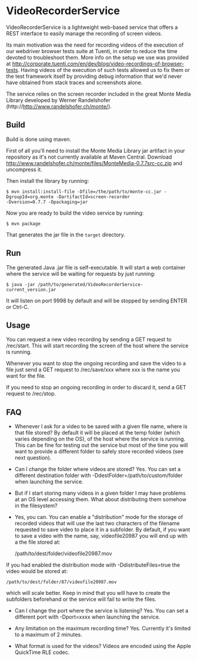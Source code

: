
VideoRecorderService
====================

VideoRecorderService is a lightweight web-based service that offers a REST interface to easily manage the
recording of screen videos.

Its main motivation was the need for recording videos of the execution of our webdriver browser
tests suite at Tuenti, in order to reduce the time devoted to troubleshoot them. More info on the setup we use was
provided at http://corporate.tuenti.com/en/dev/blog/video-recordings-of-browser-tests. Having videos of the execution
 of such tests allowed us to fix them or the test framework itself by providing debug information that we'd never
 have obtained from stack traces and screenshots alone.

The service relies on the screen recorder included in the great Monte Media Library developed by Werner Randelshofer
(http://http://www.randelshofer.ch/monte/).


Build
-----

Build is done using maven.

First of all you'll need to install the Monte Media Library jar artifact in your repository as it's not
currently available at
Maven Central. Download http://www.randelshofer.ch/monte/files/MonteMedia-0.7.7src-cc.zip and uncompress it.

Then install the library by running:

    $ mvn install:install-file -Dfile=/the/path/to/monte-cc.jar -DgroupId=org.monte -DartifactId=screen-recorder
    -Dversion=0.7.7 -Dpackaging=jar

Now you are ready to build the video service by running:

    $ mvn package

That generates the jar file in the `target` directory.


Run
---

The generated Java .jar file is self-executable. It will start a web container where the service will be waiting for
requests
by just running:

    $ java -jar /path/to/generated/VideoRecorderService-current_version.jar

It will listen on port 9998 by default and will be stopped by sending ENTER or Ctrl-C.


Usage
-----

You can request a new video recording by sending a GET request to /rec/start. This will start recording the screen of
 the host where the service is running.

Whenever you want to stop the ongoing recording and save the video to a file just send a GET request to /rec/save/xxx
where
xxx is the name you want for the file.

If you need to stop an ongoing recording in order to discard it, send a GET request to /rec/stop.


FAQ
---
- Whenever I ask for a video to be saved with a given file name, where is that file stored?
By default it will be placed at the temp folder (which varies depending on the OS), of the host where the service is
running. This can be fine for testing out the service but most of the time you will want to provide a different
folder to safely store recorded videos (see next question).

- Can I change the folder where videos are stored?
Yes. You can set a different destination folder with -DdestFolder=/path/to/custom/folder when launching the service.

- But if I start storing many videos in a given folder I may have problems at an OS level accessing them. What about
distributing them somehow in the filesystem?
- Yes, you can. You can enable a "distribution" mode for the storage of recorded videos that will use the last two
characters of the filename requested to save video to place it in a subfolder. By default,
if you want to save a video with the name, say, videofile20987 you will end up with a the file stored at:

    /path/to/dest/folder/videofile20987.mov

If you had enabled the distribution mode with -DdistributeFiles=true the video would be stored at:

    /path/to/dest/folder/87/videofile20987.mov

which will scale better. Keep in mind that you will have to create the subfolders beforehand or the service will fail
 to write the files.

- Can I change the port where the service is listening?
Yes. You can set a different port with -Dport=xxxx when launching the service.

- Any limitation on the maximum recording time?
Yes. Currently it's limited to a maximum of 2 minutes.

- What format is used for the videos?
Videos are encoded using the Apple QuickTime RLE codec.
